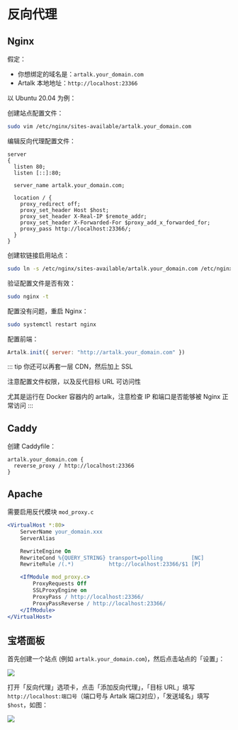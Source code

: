 # 反向代理

## Nginx

假定：

- 你想绑定的域名是：`artalk.your_domain.com`
- Artalk 本地地址：`http://localhost:23366`

以 Ubuntu 20.04 为例：

创建站点配置文件：

```bash
sudo vim /etc/nginx/sites-available/artalk.your_domain.com
```

编辑反向代理配置文件：

```nginx
server
{
  listen 80;
  listen [::]:80;

  server_name artalk.your_domain.com;

  location / {
    proxy_redirect off;
    proxy_set_header Host $host;
    proxy_set_header X-Real-IP $remote_addr;
    proxy_set_header X-Forwarded-For $proxy_add_x_forwarded_for;
    proxy_pass http://localhost:23366/;
  }
}
```

创建软链接启用站点：

```bash
sudo ln -s /etc/nginx/sites-available/artalk.your_domain.com /etc/nginx/sites-enabled/
```

验证配置文件是否有效：

```bash
sudo nginx -t
```

配置没有问题，重启 Nginx：

```bash
sudo systemctl restart nginx
```

配置前端：

```js
Artalk.init({ server: "http://artalk.your_domain.com" })
```

::: tip
你还可以再套一层 CDN，然后加上 SSL

注意配置文件权限，以及反代目标 URL 可访问性

尤其是运行在 Docker 容器内的 artalk，注意检查 IP 和端口是否能够被 Nginx 正常访问
:::

## Caddy

创建 Caddyfile：

```
artalk.your_domain.com {
  reverse_proxy / http://localhost:23366
}
```

## Apache

需要启用反代模块 `mod_proxy.c`

```apache
<VirtualHost *:80>
    ServerName your_domain.xxx
    ServerAlias

    RewriteEngine On
    RewriteCond %{QUERY_STRING} transport=polling         [NC]
    RewriteRule /(.*)           http://localhost:23366/$1 [P]

    <IfModule mod_proxy.c>
        ProxyRequests Off
        SSLProxyEngine on
        ProxyPass / http://localhost:23366/
        ProxyPassReverse / http://localhost:23366/
    </IfModule>
</VirtualHost>
```

## 宝塔面板

首先创建一个站点 (例如 `artalk.your_domain.com`)，然后点击站点的「设置」：

![](/images/baota-proxy/1.png)

打开「反向代理」选项卡，点击「添加反向代理」，「目标 URL」填写 `http://localhost:端口号`（端口号与 Artalk 端口对应），「发送域名」填写 `$host`，如图：

![](/images/baota-proxy/2.png)

